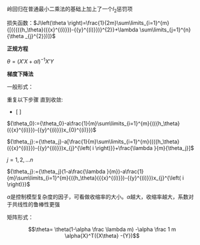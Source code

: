 岭回归在普通最小二乘法的基础上加上了一个$l_2$惩罚项

损失函数：$J\left(\theta \right)=\frac{1}{2m}\sum\limits_{i=1}^{m}{[({{({h_\theta}({{x}^{(i)}})-{{y}^{(i)}})}^{2}}+\lambda \sum\limits_{j=1}^{n}{\theta _{j}^{2}})]}$ <!--_-->


**正规方程**

$\theta=(X'X+\alpha I)^{-1}X'Y$


**梯度下降法**

一般形式：

重复以下步骤 直到收敛:
* [ ] 


${\theta_0}:={\theta_0}-a\frac{1}{m}\sum\limits_{i=1}^{m}{(({h_\theta}({{x}^{(i)}})-{{y}^{(i)}})x_{0}^{(i)}})$

   ${\theta_j}:={\theta_j}-a[\frac{1}{m}\sum\limits_{i=1}^{m}{(({h_\theta}({{x}^{(i)}})-{{y}^{(i)}})x_{j}^{\left( i \right)}}+\frac{\lambda }{m}{\theta_j}]$

$j=1,2,...n$



${\theta_j}:={\theta_j}(1-a\frac{\lambda }{m})-a\frac{1}{m}\sum\limits_{i=1}^{m}{({h_\theta}({{x}^{(i)}})-{{y}^{(i)}})x_{j}^{\left( i \right)}}$

$\alpha$是控制模型复杂度的因子，可看做收缩率的大小。$\alpha$越大，收缩率越大，系数对于共线性的鲁棒性更强

矩阵形式：

$$\theta= \theta(1-\alpha \frac \lambda m) -\alpha \frac 1 m \alpha{X}^T({X\theta} -{Y})$$